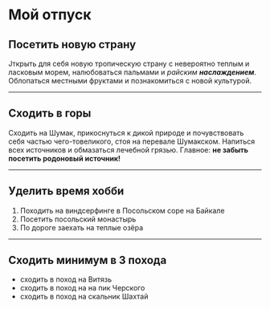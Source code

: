 # Мой отпуск

## Посетить новую страну
Jткрыть для себя новую тропическую страну с невероятно теплым и ласковым морем, налюбоваться пальмами и *райским __наслаждением__*. Облопаться местными фруктами и познакомиться с новой культурой.

---
## Сходить в горы
Сходить на Шумак, прикоснуться к дикой природе и почувствовать себя частью чего-товеликого, стоя на перевале Шумакском. Напиться всех источников и  обмазаться лечебной грязью. Главное: **не забыть посетить родоновый источник!**

---
## Уделить время хобби
1. Походить на виндсерфинге в Посольском соре на Байкале
2. Посетить посольский монастырь
3. По дороге заехать на теплые озёра

---
## Сходить минимум в 3 похода
* сходить в поход на Витязь
* сходить в поход на на пик Черского
* сходить в поход на скальник Шахтай 
